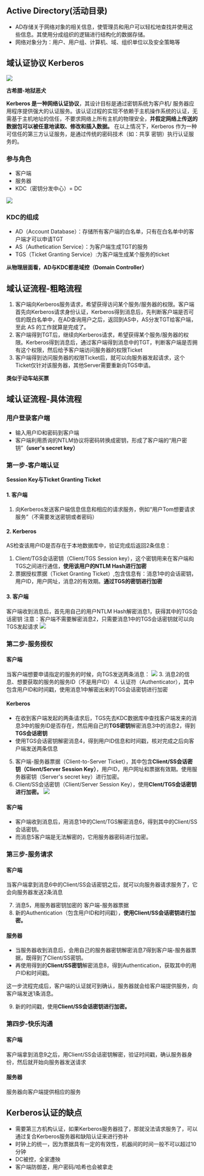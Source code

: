  [tag]: Kerberos,域认证

## Active Directory(活动目录)

* AD存储关于网络对象的相关信息，使管理员和用户可以轻松地查找并使用这些信息。其使用分成组织的逻辑进行结构化的数据存储。
* 网络对象分为：用户、用户组、计算机、域、组织单位以及安全策略等

## 域认证协议 Kerberos

![](https://raw.githubusercontent.com/is0late/is0late.github.io/master/_posts/2020/media/2020-05-10-01.png)

**古希腊-地狱恶犬**



**Kerberos 是一种网络认证协议**，其设计目标是通过密钥系统为客户机/ 服务器应用程序提供强大的认证服务。该认证过程的实现不依赖于主机操作系统的认证，无需基于主机地址的信任，不要求网络上所有主机的物理安全，**并假定网络上传送的数据包可以被任意地读取、修改和插入数据。** 在以上情况下，Kerberos 作为一种可信任的第三方认证服务，是通过传统的密码技术（如：共享 密钥）执行认证服务的。

### 参与角色

* 客户端
* 服务器
* KDC（密钥分发中心）= DC

![](https://raw.githubusercontent.com/is0late/is0late.github.io/master/_posts/2020/media/2020-05-10-02.png)

### KDC的组成

* AD（Account Database）：存储所有客户端的白名单，只有在白名单中的客户端才可以申请TGT
* AS（Authetication Service）：为客户端生成TGT的服务
* TGS（Ticket Granting Service）:为客户端生成某个服务的ticket

**从物理层面看，AD与KDC都是域控（Domain Controller）**



## 域认证流程-粗略流程

1. 客户端向Kerberos服务请求，希望获得访问某个服务/服务器的权限。客户端首先向Kerberos请求身份认证，Kerberos得到消息后，先判断客户端是否可信的既白名单中，在AD查询用户之后，返回到AS中，AS分发TGT给客户端，至此 AS 的工作就算是完成了。
2. 客户端得到TGT后，继续向Kerberos请求，希望获得某个服务/服务器的权限。Kerberos得到消息后，通过客户端得到消息中的TGT，判断客户端是否拥有这个权限，然后给予客户端访问服务器的权限Ticket
3. 客户端得到访问服务器的权限Ticket后，就可以向服务器发起请求，这个Ticket仅针对该服务器，其他Server需要重新向TGS申请。

**类似于动车站买票**


## 域认证流程-具体流程

### 用户登录客户端
* 输入用户ID和密码到客户端
* 客户端利用质询的NTLM协议将密码转换成密钥，形成了客户端的“用户密钥”**（user's secret key）**

### 第一步-客户端认证

**Session Key与Ticket Granting Ticket**

 #### 1. 客户端
 1. 向Kerberos发送客户端信息信息和相应的请求服务，例如“用户Tom想要请求服务”（不需要发送密钥或者密码）

#### 2. Kerberos
AS检查该用户ID是否存在于本地数据库中，验证完成后返回2条信息：
1. Client/TGS会话密钥（Client/TGS Session key），这个密钥用来在客户端和TGS之间进行通信，**使用该用户的NTLM Hash进行加密**
2. 票据授权票据（Ticket Granting Ticket）,包含信息有：消息1中的会话密钥，用户ID，用户网址，消息2的有效期。**通过TGS的密钥进行加密**

#### 3. 客户端
客户端收到消息后，首先用自己的用户NTLM Hash解密消息1，获得其中的TGS会话密钥
注意：客户端不需要解密消息2，只需要消息1中的TGS会话密钥就可以向TGS发起请求
![](https://raw.githubusercontent.com/is0late/is0late.github.io/master/_posts/2020/media/2020-05-10-03.png)
### 第二步-服务授权

#### 客户端

当客户端想要申请指定的服务的时候，向TGS发送两条消息：
![](https://raw.githubusercontent.com/is0late/is0late.github.io/master/_posts/2020/media/2020-05-10-04.png)
3. 消息2的信息、想要获取的服务的服务ID（不是用户ID）
4. 认证符（Authenticator），其中包含用户ID和时间戳，使用消息1中解密出来的TGS会话密钥进行加密

#### Kerberos

* 在收到客户端发起的两条请求后，TGS先去KDC数据库中查找客户端发来的消息3中的服务ID是否存在，然后用自己的**TGS密钥**解密消息3中的消息2，得到**TGS会话密钥**
* 使用TGS会话密钥解密消息4，得到用户ID信息和时间戳，核对完成之后向客户端发送两条信息

5. 客户端-服务器票据（Client-to-Server Ticket），其中包含**Client/SS会话密钥（Client/Server Session Key）**，用户ID，用户网址和票据有效期。使用服务器密钥（Server's secret key）进行加密。
6. Client/SS会话密钥（Client/Server Session Key），使用**Clent/TGS会话密钥进行加密。**
![](https://raw.githubusercontent.com/is0late/is0late.github.io/master/_posts/2020/media/2020-05-10-05.png)
#### 客户端

* 客户端收到消息后，用消息1中的Clent/TGS解密消息6，得到其中的Client/SS会话密钥。
* 而消息5客户端是无法解密的，它用服务器密码进行加密。


### 第三步-服务请求

#### 客户端
当客户端拿到消息6中的Client/SS会话密钥之后，就可以向服务器请求服务了，它会向服务器发送2条消息

7. 消息5，用服务器密钥加密的 客户端-服务器票据
8. 新的Authentication（包含用户ID和时间戳），**使用Client/SS会话密钥进行加密。**

#### 服务器

* 当服务器收到消息后，会用自己的服务器密钥解密消息7得到客户端-服务器票据，既得到了Client/SS密钥。
* 再使用得到的**Client/SS密钥**解密消息8，得到Authentication，获取其中的用户ID和时间戳。

这一步流程完成后，客户端的认证就可到确认，服务器就会给客户端提供服务，向客户端发送1条消息。

9. 新的时间戳，使用**Client/SS会话密钥进行加密。**

### 第四步-快乐沟通

#### 客户端

客户端拿到消息9之后，用Client/SS会话密钥解密，验证时间戳，确认服务器身份，然后就开始向服务器发送请求

#### 服务器

服务器向客户端提供相应的服务


## Kerberos认证的缺点

* 需要第三方机构认证，如果Kerberos服务器挂了，那就没法请求服务了，可以通过复合Kerberos服务器和缺陷认证来进行弥补
* 时钟上的统一，因为票据具有一定的有效性，机器间的时间一般不可以超过10分钟
* DC被控，全家遭殃
* 客户端防御差，用户密码/哈希也会被拿走








